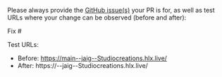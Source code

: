 Please always provide the [GitHub issue(s)](../issues) your PR is for, as well as test URLs where your change can be observed (before and after):

Fix #<gh-issue-id>

Test URLs:
- Before: https://main--jaig--Studiocreations.hlx.live/
- After: https://<branch>--jaig--Studiocreations.hlx.live/
